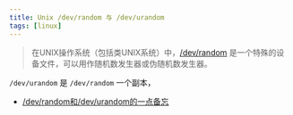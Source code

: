 ```yaml
---
title: Unix /dev/random 与 /dev/urandom
tags: [linux]
---
```

> 在UNIX操作系统（包括类UNIX系统）中，[/dev/random](https://zh.wikipedia.org/wiki//dev/random) 是一个特殊的设备文件，可以用作随机数发生器或伪随机数发生器。

<!-- more -->
`/dev/urandom` 是 `/dev/random` 一个副本，


- [/dev/random和/dev/urandom的一点备忘](http://blog.csdn.net/ohmygirl/article/details/40385083)
